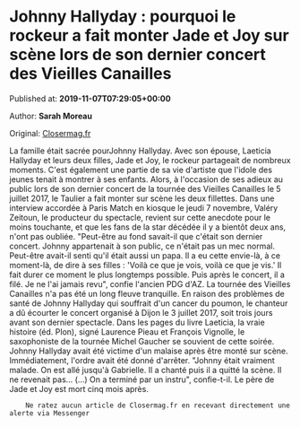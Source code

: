 
# Johnny Hallyday : pourquoi le rockeur a fait monter Jade et Joy sur scène lors de son dernier concert des Vieilles Canailles

Published at: **2019-11-07T07:29:05+00:00**

Author: **Sarah Moreau**

Original: [Closermag.fr](https://www.closermag.fr/people/johnny-hallyday-pourquoi-le-rockeur-a-fait-monter-jade-et-joy-sur-scene-lors-de-1045764)

La famille était sacrée pourJohnny Hallyday. Avec son épouse, Laeticia Hallyday et leurs deux filles, Jade et Joy, le rockeur partageait de nombreux moments. C'est également une partie de sa vie d'artiste que l'idole des jeunes tenait à montrer à ses enfants. Alors, à l'occasion de ses adieux au public lors de son dernier concert de la tournée des Vieilles Canailles le 5 juillet 2017, le Taulier a fait monter sur scène les deux fillettes.
Dans une interview accordée à Paris Match en kiosque le jeudi 7 novembre, Valéry Zeitoun, le producteur du spectacle, revient sur cette anecdote pour le moins touchante, et que les fans de la star décédée il y a bientôt deux ans, n'ont pas oubliée. "Peut-être au fond savait-il que c'était son dernier concert. Johnny appartenait à son public, ce n'était pas un mec normal. Peut-être avait-il senti qu'il était aussi un papa. Il a eu cette envie-là, à ce moment-là, de dire à ses filles : 'Voilà ce que je vois, voilà ce que je vis.' Il fait durer ce moment le plus longtemps possible. Puis après le concert, il a filé. Je ne l'ai jamais revu", confie l'ancien PDG d'AZ.
La tournée des Vieilles Canailles n'a pas été un long fleuve tranquille. En raison des problèmes de santé de Johnny Hallyday qui souffrait d'un cancer du poumon, le chanteur a dû écourter le concert organisé à Dijon le 3 juillet 2017, soit trois jours avant son dernier spectacle. Dans les pages du livre Laeticia, la vraie histoire (éd. Plon), signé Laurence Pieau et François Vignolle, le saxophoniste de la tournée Michel Gaucher se souvient de cette soirée. Johnny Hallyday avait été victime d'un malaise après être monté sur scène. Immédiatement, l'ordre avait été donné d'arrêter. "Johnny était vraiment malade. On est allé jusqu'à Gabrielle. Il a chanté puis il a quitté la scène. Il ne revenait pas... (...) On a terminé par un instru", confie-t-il. Le père de Jade et Joy est mort cinq mois après.

        Ne ratez aucun article de Closermag.fr en recevant directement une alerte via Messenger
      
